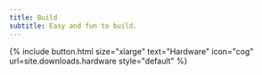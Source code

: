 ```yaml
---
title: Build
subtitle: Easy and fun to build.
---
```


{% include button.html size="xlarge" text="Hardware" icon="cog" url=site.downloads.hardware style="default" %} 